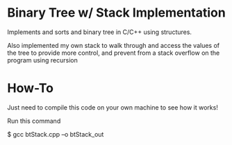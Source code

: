 # Binary Tree w/ Stack Implementation
Implements and sorts and binary tree in C/C++ using structures. 

Also implemented my own stack to walk through and access the values of the tree
to provide more control, and prevent from a stack overflow on the program using
recursion

# How-To
Just need to compile this code on your own machine to see how it works!

Run this command

$ gcc btStack.cpp –o btStack_out
